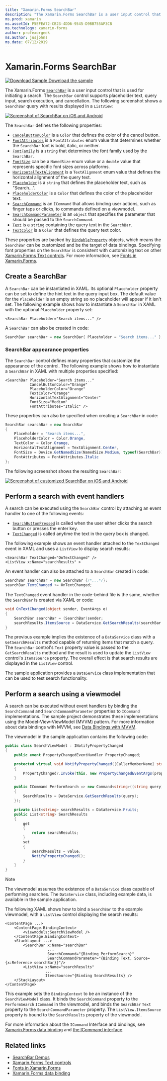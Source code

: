 ```yaml
---
title: "Xamarin.Forms SearchBar"
description: "The Xamarin.Forms SearchBar is a user input control that is used for initiating a search. The SearchBar control supports placeholder text, query input, execution, and cancellation. This article explains how to use a SearchBar in XAML and code."
ms.prod: xamarin
ms.assetId: F5EFEA72-CB23-4DD6-9545-D9BB755AF3CB
ms.technology: xamarin-forms
author: profexorgeek
ms.author: jusjohns
ms.date: 07/12/2019
---
```


# Xamarin.Forms SearchBar

[![Download Sample](~/media/shared/download.png) Download the sample](https://docs.microsoft.com/samples/xamarin/xamarin-forms-samples/userinterface-searchbardemos/)

The Xamarin.Forms [`SearchBar`](xref:Xamarin.Forms.SearchBar) is a user input control that is used for initiating a search. The `SearchBar` control supports placeholder text, query input, search execution, and cancellation. The following screenshot shows a `SearchBar` query with results displayed in a `ListView`:

[![Screenshot of SearchBar on iOS and Android](searchbar-images/device-searchbars-cropped.png "SearchBar on iOS and Android")](searchbar-images/device-searchbars.png#lightbox "SearchBar on iOS and Android")

The `SearchBar` defines the following properties:

* [`CancelButtonColor`](xref:Xamarin.Forms.SearchBar.CancelButtonColor) is a `Color` that defines the color of the cancel button.
* [`FontAttributes`](xref:Xamarin.Forms.SearchBar.FontAttributes) is a `FontAttributes` enum value that determines whether the `SearchBar` font is bold, italic, or neither.
* [`FontFamily`](xref:Xamarin.Forms.SearchBar.FontFamily) is a `string` that determines the font family used by the `SearchBar`.
* [`FontSize`](xref:Xamarin.Forms.SearchBar.FontSize) can be a `NamedSize` enum value or a `double` value that represents specific font sizes across platforms.
* [`HorizontalTextAlignment`](xref:Xamarin.Forms.SearchBar.HorizontalTextAlignment) is a `TextAlignment` enum value that defines the horizontal alignment of the query text.
* [`Placeholder`](xref:Xamarin.Forms.SearchBar.Placeholder) is a `string` that defines the placeholder text, such as "Search...".
* [`PlaceholderColor`](xref:Xamarin.Forms.SearchBar.PlaceholderColor) is a `Color` that defines the color of the placeholder text.
* [`SearchCommand`](xref:Xamarin.Forms.SearchBar.SearchCommand) is an `ICommand` that allows binding user actions, such as finger taps or clicks, to commands defined on a viewmodel.
* [`SearchCommandParameter`](xref:Xamarin.Forms.SearchBar.SearchCommandParameter) is an `object` that specifies the parameter that should be passed to the `SearchCommand`.
* [`Text`](xref:Xamarin.Forms.SearchBar.Text) is a `string` containing the query text in the `SearchBar`.
* [`TextColor`](xref:Xamarin.Forms.SearchBar.TextColor) is a `Color` that defines the query text color.

These properties are backed by [`BindableProperty`](xref:Xamarin.Forms.BindableProperty) objects, which means the `SearchBar` can be customized and be the target of data bindings. Specifying font properties on the `SearchBar` is consistent with customizing text on other [Xamarin.Forms Text controls](~/xamarin-forms/user-interface/text/index.md). For more information, see [Fonts in Xamarin.Forms](~/xamarin-forms/user-interface/text/fonts.md).

## Create a SearchBar

A `SearchBar` can be instantiated in XAML. Its optional `Placeholder` property can be set to define the hint text in the query input box. The default value for the `Placeholder` is an empty string so no placeholder will appear if it isn't set. The following example shows how to instantiate a `SearchBar` in XAML with the optional `Placeholder` property set:

```xaml
<SearchBar Placeholder="Search items..." />
```

A `SearchBar` can also be created in code:

```csharp
SearchBar searchBar = new SearchBar{ Placeholder = "Search items..." };
```

### SearchBar appearance properties

The `SearchBar` control defines many properties that customize the appearance of the control. The following example shows how to instantiate a `SearchBar` in XAML with multiple properties specified:

```xaml
<SearchBar Placeholder="Search items..."
           CancelButtonColor="Orange"
           PlaceholderColor="Orange"
           TextColor="Orange"
           HorizontalTextAlignment="Center"
           FontSize="Medium"
           FontAttributes="Italic" />
```

These properties can also be specified when creating a `SearchBar` in code:

```csharp
SearchBar searchBar = new SearchBar
{
    Placeholder = "Search items...",
    PlaceholderColor = Color.Orange,
    TextColor = Color.Orange,
    HorizontalTextAlignment = TextAlignment.Center,
    FontSize = Device.GetNamedSize(NamedSize.Medium, typeof(SearchBar)),
    FontAttributes = FontAttributes.Italic
};
```

The following screenshot shows the resulting `SearchBar`:

[![Screenshot of customized SearchBar on iOS and Android](searchbar-images/device-searchbars-styled-cropped.png "Customized SearchBar on iOS and Android")](searchbar-images/device-searchbars-styled.png#lightbox "Customized SearchBar on iOS and Android")

## Perform a search with event handlers

A search can be executed using the `SearchBar` control by attaching an event handler to one of the following events:

* [`SearchButtonPressed`](xref:Xamarin.Forms.SearchBar.SearchButtonPressed) is called when the user either clicks the search button or presses the enter key.
* [`TextChanged`](xref:Xamarin.Forms.SearchBar.TextChanged) is called anytime the text in the query box is changed.

The following example shows an event handler attached to the `TextChanged` event in XAML and uses a `ListView` to display search results:

```xaml
<SearchBar TextChanged="OnTextChanged" />
<ListView x:Name="searchResults" >
```

An event handler can also be attached to a `SearchBar` created in code:

```csharp
SearchBar searchBar = new SearchBar {/*...*/};
searchBar.TextChanged += OnTextChanged;
```

The `TextChanged` event handler in the code-behind file is the same, whether the `SearchBar` is created via XAML or code:

```csharp
void OnTextChanged(object sender, EventArgs e)
{
    SearchBar searchBar = (SearchBar)sender;
    searchResults.ItemsSource = DataService.GetSearchResults(searchBar.Text);
}
```

The previous example implies the existence of a `DataService` class with a `GetSearchResults` method capable of returning items that match a query. The `SearchBar` control's `Text` property value is passed to the `GetSearchResults` method and the result is used to update the `ListView` control's `ItemsSource` property. The overall effect is that search results are displayed in the `ListView` control.

The sample application provides a `DataService` class implementation that can be used to test search functionality.

## Perform a search using a viewmodel

A search can be executed without event handlers by binding the `SearchCommand` and `SearchCommandParameter` properties to `ICommand` implementations. The sample project demonstrates these implementations using the Model-View-ViewModel (MVVM) pattern. For more information about data bindings with MVVM, see [Data Bindings with MVVM](~/xamarin-forms/xaml/xaml-basics/data-bindings-to-mvvm.md).

The viewmodel in the sample application contains the following code:

```csharp
public class SearchViewModel : INotifyPropertyChanged
{
    public event PropertyChangedEventHandler PropertyChanged;

    protected virtual void NotifyPropertyChanged([CallerMemberName] string propertyName = "")
    {
        PropertyChanged?.Invoke(this, new PropertyChangedEventArgs(propertyName));
    }

    public ICommand PerformSearch => new Command<string>((string query) =>
    {
        SearchResults = DataService.GetSearchResults(query);
    });

    private List<string> searchResults = DataService.Fruits;
    public List<string> SearchResults
    {
        get
        {
            return searchResults;
        }
        set
        {
            searchResults = value;
            NotifyPropertyChanged();
        }
    }
}
```

> [!NOTE]
> The viewmodel assumes the existence of a `DataService` class capable of performing searches. The `DataService` class, including example data, is available in the sample application.

The following XAML shows how to bind a `SearchBar` to the example viewmodel, with a `ListView` control displaying the search results:

```xaml
<ContentPage ...>
    <ContentPage.BindingContext>
        <viewmodels:SearchViewModel />
    </ContentPage.BindingContext>
    <StackLayout ...>
        <SearchBar x:Name="searchBar"
                   ...
                   SearchCommand="{Binding PerformSearch}"
                   SearchCommandParameter="{Binding Text, Source={x:Reference searchBar}}"/>
        <ListView x:Name="searchResults"
                  ...
                  ItemsSource="{Binding SearchResults} />
    </StackLayout>
</ContentPage>
```

This example sets the `BindingContext` to be an instance of the `SearchViewModel` class. It binds the `SearchCommand` property to the `PerformSearch` `ICommand` in the viewmodel, and binds the `SearchBar` `Text` property to the `SearchCommandParameter` property. The `ListView.ItemsSource` property is bound to the `SearchResults` property of the viewmodel.

For more information about the `ICommand` Interface and bindings, see [Xamarin.Forms data binding](~/xamarin-forms/app-fundamentals/data-binding/index.md) and [the ICommand interface](~/xamarin-forms/app-fundamentals/data-binding/commanding.md).

## Related links

* [SearchBar Demos](https://docs.microsoft.com/samples/xamarin/xamarin-forms-samples/userinterface-searchbardemos/)
* [Xamarin.Forms Text controls](~/xamarin-forms/user-interface/text/index.md)
* [Fonts in Xamarin.Forms](~/xamarin-forms/user-interface/text/fonts.md)
* [Xamarin.Forms data binding](~/xamarin-forms/app-fundamentals/data-binding/index.md)
